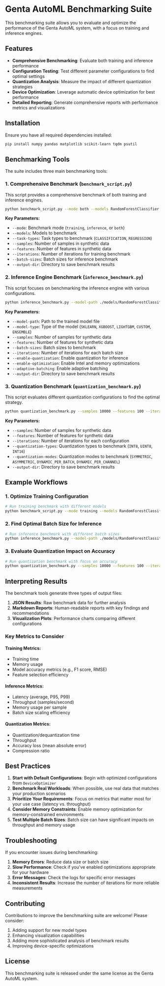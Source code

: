# Genta AutoML Benchmarking Suite

This benchmarking suite allows you to evaluate and optimize the performance of the Genta AutoML system, with a focus on training and inference engines.

## Features

- **Comprehensive Benchmarking**: Evaluate both training and inference performance
- **Configuration Testing**: Test different parameter configurations to find optimal settings
- **Quantization Analysis**: Measure the impact of different quantization strategies
- **Device Optimization**: Leverage automatic device optimization for best performance
- **Detailed Reporting**: Generate comprehensive reports with performance metrics and visualizations

## Installation

Ensure you have all required dependencies installed:

```bash
pip install numpy pandas matplotlib scikit-learn tqdm psutil
```

## Benchmarking Tools

The suite includes three main benchmarking tools:

### 1. Comprehensive Benchmark (`benchmark_script.py`)

This script provides a comprehensive benchmark of both training and inference engines.

```bash
python benchmark_script.py --mode both --models RandomForestClassifier LogisticRegression --task-types CLASSIFICATION --samples 10000 --features 20 --iterations 2 --batch-sizes 1 16 64 256 --output-dir ./benchmark_results
```

**Key Parameters:**
- `--mode`: Benchmark mode (`training`, `inference`, or `both`)
- `--models`: Models to benchmark
- `--task-types`: Task types to benchmark (`CLASSIFICATION`, `REGRESSION`)
- `--samples`: Number of samples in synthetic data
- `--features`: Number of features in synthetic data
- `--iterations`: Number of iterations for training benchmark
- `--batch-sizes`: Batch sizes for inference benchmark
- `--output-dir`: Directory to save benchmark results

### 2. Inference Engine Benchmark (`inference_benchmark.py`)

This script focuses on benchmarking the inference engine with various configurations.

```bash
python inference_benchmark.py --model-path ./models/RandomForestClassifier_CLASSIFICATION.pkl --model-type SKLEARN --samples 10000 --features 20 --batch-sizes 1 16 64 128 256 --iterations 10 --enable-quantization --enable-optimization --output-dir ./inference_benchmark
```

**Key Parameters:**
- `--model-path`: Path to the trained model file
- `--model-type`: Type of the model (`SKLEARN`, `XGBOOST`, `LIGHTGBM`, `CUSTOM`, `ENSEMBLE`)
- `--samples`: Number of samples for synthetic data
- `--features`: Number of features for synthetic data
- `--batch-sizes`: Batch sizes to benchmark
- `--iterations`: Number of iterations for each batch size
- `--enable-quantization`: Enable quantization for inference
- `--enable-optimization`: Enable Intel and memory optimizations
- `--adaptive-batching`: Enable adaptive batching
- `--output-dir`: Directory to save benchmark results

### 3. Quantization Benchmark (`quantization_benchmark.py`)

This script evaluates different quantization configurations to find the optimal strategy.

```bash
python quantization_benchmark.py --samples 10000 --features 100 --iterations 10 --quantization-types INT8 UINT8 INT16 --quantization-modes SYMMETRIC ASYMMETRIC DYNAMIC_PER_BATCH --output-dir ./quantization_benchmark
```

**Key Parameters:**
- `--samples`: Number of samples for synthetic data
- `--features`: Number of features for synthetic data
- `--iterations`: Number of iterations for each configuration
- `--quantization-types`: Quantization types to benchmark (`INT8`, `UINT8`, `INT16`)
- `--quantization-modes`: Quantization modes to benchmark (`SYMMETRIC`, `ASYMMETRIC`, `DYNAMIC_PER_BATCH`, `DYNAMIC_PER_CHANNEL`)
- `--output-dir`: Directory to save benchmark results

## Example Workflows

### 1. Optimize Training Configuration

```bash
# Run training benchmark with different models
python benchmark_script.py --mode training --models RandomForestClassifier LogisticRegression DecisionTreeClassifier --task-types CLASSIFICATION --samples 10000 --features 20 --iterations 3 --output-dir ./training_benchmark
```

### 2. Find Optimal Batch Size for Inference

```bash
# Run inference benchmark with different batch sizes
python inference_benchmark.py --model-path ./models/RandomForestClassifier_CLASSIFICATION.pkl --model-type SKLEARN --samples 5000 --features 20 --batch-sizes 1 4 8 16 32 64 128 256 --iterations 20 --output-dir ./batch_size_benchmark
```

### 3. Evaluate Quantization Impact on Accuracy

```bash
# Run quantization benchmark with focus on accuracy
python quantization_benchmark.py --samples 10000 --features 100 --iterations 10 --output-dir ./quantization_accuracy_benchmark
```

## Interpreting Results

The benchmark tools generate three types of output files:

1. **JSON Results**: Raw benchmark data for further analysis
2. **Markdown Reports**: Human-readable reports with key findings and recommendations
3. **Visualization Plots**: Performance charts comparing different configurations

### Key Metrics to Consider

#### Training Metrics:
- Training time
- Memory usage
- Model accuracy metrics (e.g., F1 score, RMSE)
- Feature selection efficiency

#### Inference Metrics:
- Latency (average, P95, P99)
- Throughput (samples/second)
- Memory usage per sample
- Batch size scaling efficiency

#### Quantization Metrics:
- Quantization/dequantization time
- Throughput
- Accuracy loss (mean absolute error)
- Compression ratio

## Best Practices

1. **Start with Default Configurations**: Begin with optimized configurations from `DeviceOptimizer`
2. **Benchmark Real Workloads**: When possible, use real data that matches your production scenarios
3. **Prioritize Your Requirements**: Focus on metrics that matter most for your use case (latency vs. throughput)
4. **Consider Memory Constraints**: Enable memory optimization for memory-constrained environments
5. **Test Multiple Batch Sizes**: Batch size can have significant impacts on throughput and memory usage

## Troubleshooting

If you encounter issues during benchmarking:

1. **Memory Errors**: Reduce data size or batch size
2. **Slow Performance**: Check if you've enabled optimizations appropriate for your hardware
3. **Error Messages**: Check the logs for specific error messages
4. **Inconsistent Results**: Increase the number of iterations for more reliable measurements

## Contributing

Contributions to improve the benchmarking suite are welcome! Please consider:

1. Adding support for new model types
2. Enhancing visualization capabilities
3. Adding more sophisticated analysis of benchmark results
4. Improving device-specific optimizations

## License

This benchmarking suite is released under the same license as the Genta AutoML system.